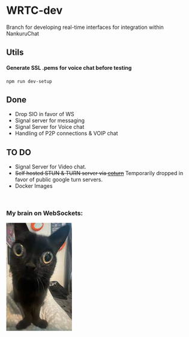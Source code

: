 # WRTC-dev

Branch for developing real-time interfaces for integration within NankuruChat

## Utils

#### Generate SSL .pems for voice chat before testing
    npm run dev-setup


## Done
- Drop SIO in favor of WS
- Signal server for messaging
- Signal Server for Voice chat
- Handling of P2P connections & VOIP chat

## TO DO
- Signal Server for Video chat.
- ~~Self hosted STUN & TURN server via [coturn](https://github.com/coturn/coturn)~~ Temporarily dropped in favor of public google turn servers.
- Docker Images

<br>

### My brain on WebSockets:

![Jinx, keeper of knowledge](/public/README_data/my_brain_on_ws.jpeg)